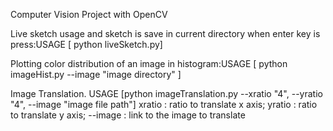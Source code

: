 Computer Vision Project with OpenCV

Live sketch usage and sketch is save in current directory when enter key is press:USAGE [ python liveSketch.py]

Plotting color distribution of an image in histogram:USAGE [ python  imageHist.py  --image  "image directory" ]

Image Translation. USAGE [python imageTranslation.py --xratio "4", --yratio "4", --image "image file path"]
xratio : ratio to translate x axis;
yratio : ratio to translate y axis;
--image : link to the image to translate


